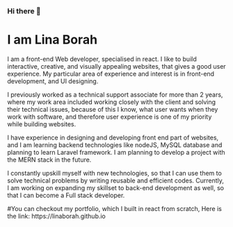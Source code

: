 ### Hi there 👋

<!--
**LinaBorah/LinaBorah** is a ✨ _special_ ✨ repository because its `README.md` (this file) appears on your GitHub profile.

Here are some ideas to get you started:

- 🔭 I’m currently working on ...
- 🌱 I’m currently learning ...
- 👯 I’m looking to collaborate on ...
- 🤔 I’m looking for help with ...
- 💬 Ask me about ...
- 📫 How to reach me: ...
- 😄 Pronouns: ...
- ⚡ Fun fact: ...
-->
# I am Lina Borah
<p><span>I </span> am a front-end Web developer, specialised in react.
                        I like to build interactive, creative,
                        and visually appealing websites, that gives a good
                        user experience. My particular area of experience and interest is
                        in front-end development, and UI designing.
                        <p>I previously worked as a technical support associate
                        for more than 2 years,
                        where my work area included working closely
                        with the client and solving their technical issues,
                        because of this I know, what user wants when
                        they work with software, and therefore user
                        experience is one of my priority while building websites.</p>
                        <p>
                        I have experience in
                        designing and developing front end part of websites, and I am learning
                        backend technologies like nodeJS, MySQL database and planning to learn
                        Laravel framework.
                        I am planning to develop a project with the MERN stack in the future.</p>
                        <p>
                        I constantly upskill myself with new technologies,
                        so that I can use them to solve
                        technical problems by writing reusable and efficient codes.
                        Currently,
                        I am working on expanding my skillset
                        to back-end development as well, so that
                        I can become a Full stack developer.
                        </p>
                        </p>
                        #You can checkout my portfolio, which I built in react from scratch, Here is the link: https://linaborah.github.io
